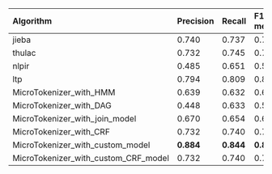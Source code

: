 | Algorithm                            | Precision   | Recall    | F1-measure   |
|:-------------------------------------|:------------|:----------|:-------------|
| jieba                                | 0.740       | 0.737     | 0.738        |
| thulac                               | 0.732       | 0.745     | 0.738        |
| nlpir                                | 0.485       | 0.651     | 0.556        |
| ltp                                  | 0.794       | 0.809     | 0.801        |
| MicroTokenizer_with_HMM              | 0.639       | 0.632     | 0.635        |
| MicroTokenizer_with_DAG              | 0.448       | 0.633     | 0.524        |
| MicroTokenizer_with_join_model       | 0.670       | 0.654     | 0.662        |
| MicroTokenizer_with_CRF              | 0.732       | 0.740     | 0.736        |
| MicroTokenizer_with_custom_model     | **0.884**   | **0.844** | **0.864**    |
| MicroTokenizer_with_custom_CRF_model | 0.732       | 0.740     | 0.736        |